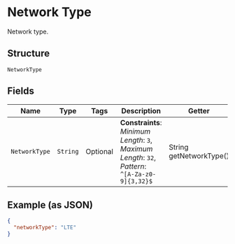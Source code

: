 
# Network Type

Network type.

## Structure

`NetworkType`

## Fields

| Name | Type | Tags | Description | Getter | Setter |
|  --- | --- | --- | --- | --- | --- |
| `NetworkType` | `String` | Optional | **Constraints**: *Minimum Length*: `3`, *Maximum Length*: `32`, *Pattern*: `^[A-Za-z0-9]{3,32}$` | String getNetworkType() | setNetworkType(String networkType) |

## Example (as JSON)

```json
{
  "networkType": "LTE"
}
```

